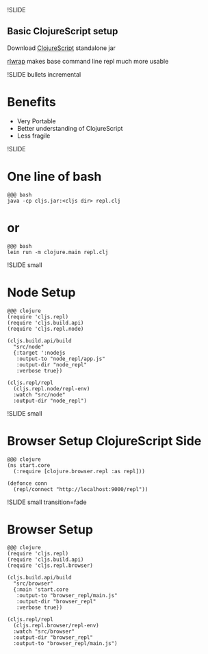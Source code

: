 !SLIDE

## Basic ClojureScript setup

Download [ClojureScript](https://github.com/clojure/clojurescript/releases/download/r1.7.228/cljs.jar) standalone jar

[rlwrap](http://utopia.knoware.nl/~hlub/uck/rlwrap/)  makes base command line repl much more usable

!SLIDE bullets incremental

# Benefits
  - Very Portable
  - Better understanding of ClojureScript
  - Less fragile

!SLIDE

# One line of bash
    @@@ bash
    java -cp cljs.jar:<cljs dir> repl.clj

# or

    @@@ bash
    lein run -m clojure.main repl.clj

!SLIDE small

# Node Setup

    @@@ clojure
    (require 'cljs.repl)
    (require 'cljs.build.api)
    (require 'cljs.repl.node)

    (cljs.build.api/build
      "src/node"
      {:target ':nodejs
       :output-to "node_repl/app.js"
       :output-dir "node_repl"
       :verbose true})

    (cljs.repl/repl
      (cljs.repl.node/repl-env)
      :watch "src/node"
      :output-dir "node_repl")


!SLIDE small

# Browser Setup ClojureScript Side

    @@@ clojure
    (ns start.core
      (:require [clojure.browser.repl :as repl]))

    (defonce conn
      (repl/connect "http://localhost:9000/repl"))

!SLIDE small transition=fade

# Browser Setup

    @@@ clojure
    (require 'cljs.repl)
    (require 'cljs.build.api)
    (require 'cljs.repl.browser)

    (cljs.build.api/build
      "src/browser"
      {:main 'start.core
       :output-to "browser_repl/main.js"
       :output-dir "browser_repl"
       :verbose true})

    (cljs.repl/repl
      (cljs.repl.browser/repl-env)
      :watch "src/browser"
      :output-dir "browser_repl"
      :output-to "browser_repl/main.js")

